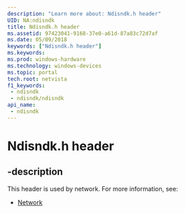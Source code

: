 ```yaml
---
description: "Learn more about: Ndisndk.h header"
UID: NA:ndisndk
title: Ndisndk.h header
ms.assetid: 97423041-9168-37e0-a61d-87a83c72d7af
ms.date: 05/09/2018
keywords: ["Ndisndk.h header"]
ms.keywords: 
ms.prod: windows-hardware
ms.technology: windows-devices
ms.topic: portal
tech.root: netvista
f1_keywords:
 - ndisndk
 - ndisndk/ndisndk
api_name:
 - ndisndk
---
```


# Ndisndk.h header


## -description

This header is used by network. For more information, see:

- [Network](../_netvista/index.md)

